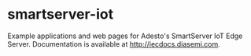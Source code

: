 # smartserver-iot
Example applications and web pages for Adesto's SmartServer IoT Edge Server.  Documentation is available at http://iecdocs.diasemi.com.
